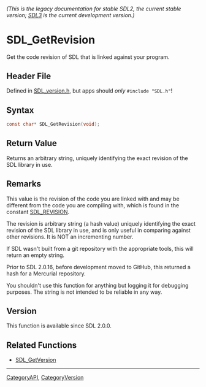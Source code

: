 ###### (This is the legacy documentation for stable SDL2, the current stable version; [SDL3](https://wiki.libsdl.org/SDL3/) is the current development version.)
# SDL_GetRevision

Get the code revision of SDL that is linked against your program.

## Header File

Defined in [SDL_version.h](https://github.com/libsdl-org/SDL/blob/SDL2/include/SDL_version.h), but apps should _only_ `#include "SDL.h"`!

## Syntax

```c
const char* SDL_GetRevision(void);

```

## Return Value

Returns an arbitrary string, uniquely identifying the exact revision of the
SDL library in use.

## Remarks

This value is the revision of the code you are linked with and may be
different from the code you are compiling with, which is found in the
constant [SDL_REVISION](SDL_REVISION).

The revision is arbitrary string (a hash value) uniquely identifying the
exact revision of the SDL library in use, and is only useful in comparing
against other revisions. It is NOT an incrementing number.

If SDL wasn't built from a git repository with the appropriate tools, this
will return an empty string.

Prior to SDL 2.0.16, before development moved to GitHub, this returned a
hash for a Mercurial repository.

You shouldn't use this function for anything but logging it for debugging
purposes. The string is not intended to be reliable in any way.

## Version

This function is available since SDL 2.0.0.

## Related Functions

* [SDL_GetVersion](SDL_GetVersion)

----
[CategoryAPI](CategoryAPI), [CategoryVersion](CategoryVersion)


